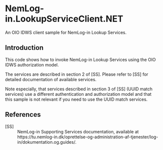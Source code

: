 # NemLog-in.LookupServiceClient.NET
An OIO IDWS client sample for NemLog-in Lookup Services.

## Introduction

This code shows how to invoke NemLog-in Lookup Services using the OIO IDWS authorization model. 

The services are described in section 2 of [SS].
Please refer to [SS] for detailed documentation of available services. 

Note especially, that services described in section 3 of [SS] (UUID match services) 
use a different authentication and authorization model and that this sample is not relevant
if you need to use the UUID match services.

## References

<dl>
<dt>[SS]</dt>
<dd>NemLog-in Supporting Services documentation, available at https://tu.nemlog-in.dk/oprettelse-og-administration-af-tjenester/log-in/dokumentation.og.guides/. 
</dd>
</dl>
